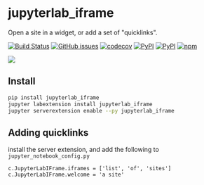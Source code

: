 # jupyterlab_iframe
Open a site in a widget, or add a set of "quicklinks".

[![Build Status](https://travis-ci.org/timkpaine/jupyterlab_iframe.svg?branch=master)](https://travis-ci.org/timkpaine/jupyterlab_iframe)
[![GitHub issues](https://img.shields.io/github/issues/timkpaine/jupyterlab_iframe.svg)]()
[![codecov](https://codecov.io/gh/timkpaine/jupyterlab_iframe/branch/master/graph/badge.svg)](https://codecov.io/gh/timkpaine/jupyterlab_iframe)
[![PyPI](https://img.shields.io/pypi/l/jupyterlab_iframe.svg)](https://pypi.python.org/pypi/jupyterlab_iframe)
[![PyPI](https://img.shields.io/pypi/v/jupyterlab_iframe.svg)](https://pypi.python.org/pypi/jupyterlab_iframe)
[![npm](https://img.shields.io/npm/v/jupyterlab_iframe.svg)](https://www.npmjs.com/package/jupyterlab_iframe)

![](https://raw.githubusercontent.com/timkpaine/jupyterlab_iframe/master/docs/example1.gif)

## Install
```bash
pip install jupyterlab_iframe
jupyter labextension install jupyterlab_iframe
jupyter serverextension enable --py jupyterlab_iframe
```

## Adding quicklinks
install the server extension, and add the following to `jupyter_notebook_config.py`

```python3
c.JupyterLabIFrame.iframes = ['list', 'of', 'sites']
c.JupyterLabIFrame.welcome = 'a site'
```
